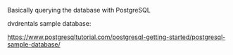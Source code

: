 Basically querying the database with PostgreSQL

dvdrentals sample database: 

https://www.postgresqltutorial.com/postgresql-getting-started/postgresql-sample-database/
